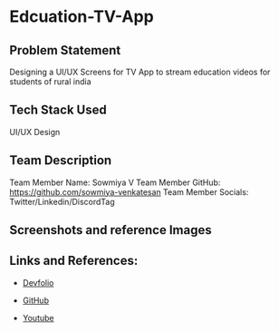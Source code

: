# Edcuation-TV-App

## Problem Statement

Designing a UI/UX Screens for TV App to stream education videos for students of rural india

## Tech Stack Used

UI/UX Design

## Team Description

Team Member Name: Sowmiya V
Team Member GitHub: https://github.com/sowmiya-venkatesan
Team Member Socials: Twitter/Linkedin/DiscordTag

## Screenshots and reference Images



## Links and References: 

- [Devfolio](your_devfolio_link_here)

- [GitHub](https://github.com/sowmiya-venkatesan/Edcuation-TV-App)

- [Youtube](your_demo_video_link_here)
